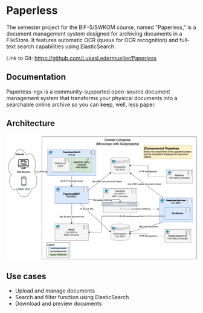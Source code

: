 # Paperless

The semester project for the BIF-5/SWKOM course, named "Paperless," is a document management system designed for archiving documents in a FileStore. It features automatic OCR (queue for OCR recognition) and full-text search capabilities using ElasticSearch.

Link to Git: https://github.com/LukasLedermueller/Paperless

## Documentation

Paperless-ngx is a community-supported open-source document management system that transforms your physical documents into a searchable online archive so you can keep, well, less paper.

## Architecture

![<Paperless-Components>](./Documentation/Paperless-Components.png)

## Use cases
* Upload and manage documents
* Search and filter function using  ElasticSearch
* Download and preview documents
